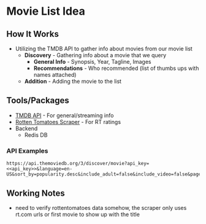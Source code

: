 # Movie List Idea

## How It Works

* Utilizing the TMDB API to gather info about movies from our movie list
    * **Discovery** - Gathering info about a movie that we query
        * **General Info** - Synopsis, Year, Tagline, Images
        * **Recommendations** - Who recommended (list of thumbs ups with names attached)
    * **Addition** - Adding the movie to the list


## Tools/Packages
* [TMDB API](https://developers.themoviedb.org/3/) - For general/streaming info
* [Rotten Tomatoes Scraper](https://pypi.org/project/rotten-tomatoes-scraper/) - For RT ratings
* Backend
    * Redis DB


### API Examples
```
https://api.themoviedb.org/3/discover/movie?api_key=<<api_key>>&language=en-US&sort_by=popularity.desc&include_adult=false&include_video=false&page=1&year=2020&with_watch_monetization_types=flatrate
```

## Working Notes

* need to verify rottentomatoes data somehow, the scraper only uses rt.com urls or first movie to show up with the title